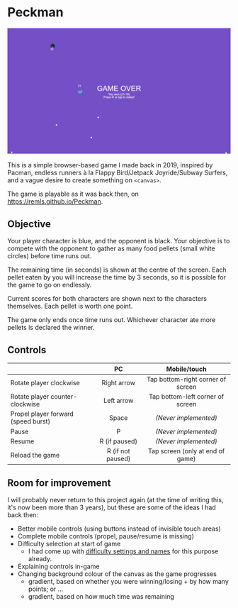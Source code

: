 # Peckman

![Screenshot](assets/game_screenshot.png)

This is a simple browser-based game I made back in 2019, inspired by Pacman, endless runners à la Flappy Bird/Jetpack Joyride/Subway Surfers, and a vague desire to create something on `<canvas>`.

The game is playable as it was back then, on https://remls.github.io/Peckman.

## Objective

Your player character is blue, and the opponent is black. Your objective is to compete with the opponent to gather as many food pellets (small white circles) before time runs out.

The remaining time (in seconds) is shown at the centre of the screen. Each pellet eaten by you will increase the time by 3 seconds, so it is possible for the game to go on endlessly.

Current scores for both characters are shown next to the characters themselves. Each pellet is worth one point.

The game only ends once time runs out. Whichever character ate more pellets is declared the winner.

## Controls

| | PC | Mobile/touch |
| --- | :---: | :---: |
| Rotate player clockwise | Right arrow | Tap bottom-right corner of screen |
| Rotate player counter-clockwise | Left arrow | Tap bottom-left corner of screen |
| Propel player forward (speed burst) | Space | *(Never implemented)* |
| Pause | P | *(Never implemented)* |
| Resume | R (if paused) | *(Never implemented)* |
| Reload the game | R (if not paused) | Tap screen (only at end of game) |

## Room for improvement

I will probably never return to this project again (at the time of writing this, it's now been more than 3 years), but these are some of the ideas I had back then:

- Better mobile controls (using buttons instead of invisible touch areas)
- Complete mobile controls (propel, pause/resume is missing)
- Difficulty selection at start of game
  - I had come up with [difficulty settings and names](https://github.com/Remls/Peckman/blob/main/game.js#L189-L193) for this purpose already.
- Explaining controls in-game
- Changing background colour of the canvas as the game progresses
  - gradient, based on whether you were winning/losing + by how many points; or ...
  - gradient, based on how much time was remaining

